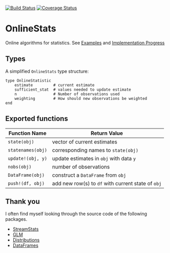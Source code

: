 [![Build Status](https://travis-ci.org/joshday/OnlineStats.jl.svg)](https://travis-ci.org/joshday/OnlineStats.jl)
[![Coverage Status](https://coveralls.io/repos/joshday/OnlineStats.jl/badge.svg?branch=master)](https://coveralls.io/r/joshday/OnlineStats.jl?branch=master)

# OnlineStats

Online algorithms for statistics.  See [Examples](doc/examples) and [Implementation Progress](src)


## Types 

A simplified `OnlineStats` type structure:

```
type OnlineStatistic
	estimate         # current estimate
	sufficient_stat  # values needed to update estimate
	n                # Number of observations used
	weighting        # How should new observations be weighted
end
```

## Exported functions

| Function Name     |   Return Value                                     |
|-------------------|----------------------------------------------------|
| `state(obj)`      | vector of current estimates                        |
| `statenames(obj)` | corresponding names to `state(obj)`                |
| `update!(obj, y)` | update estimates in `obj` with data `y`            |
| `nobs(obj)`       | number of observations                             |
| `DataFrame(obj)`  | construct a `DataFrame` from `obj`                 |
| `push!(df, obj)`  | add new row(s) to `df` with current state of `obj` |




## Thank you
I often find myself looking through the source code of the following packages.  

- [StreamStats](https://github.com/johnmyleswhite/StreamStats.jl)
- [GLM](https://github.com/JuliaStats/GLM.jl)  
- [Distributions](https://github.com/JuliaStats/Distributions.jl)  
- [DataFrames](https://github.com/JuliaStats/DataFrames.jl)
